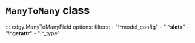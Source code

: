 # **`ManyToMany`** class


::: edgy.ManyToManyField
    options:
        filters:
        - "!^model_config"
        - "!^__slots__"
        - "!^__getattr__"
        - "!^_type"

